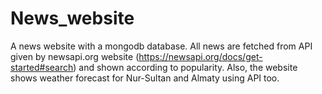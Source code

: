 # News_website
A news website with a mongodb database. All news are fetched from API given by newsapi.org website (https://newsapi.org/docs/get-started#search) and shown according to popularity. Also, the website shows weather forecast for Nur-Sultan and Almaty using API too.
